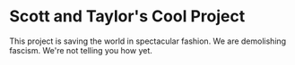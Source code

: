 # Scott and Taylor's Cool Project

This project is saving the world in spectacular fashion. We are demolishing fascism. We're not telling you how yet.